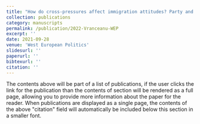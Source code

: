 ```yaml
---
title: "How do cross-pressures affect immigration attitudes? Party and educational influences"
collection: publications
category: manuscripts
permalink: /publication/2022-Vranceanu-WEP
excerpt: ''
date: 2021-09-28
venue: 'West European Politics'
slidesurl: ''
paperurl: ''
bibtexurl: ''
citation: ''
---
```

The contents above will be part of a list of publications, if the user clicks the link for the publication than the contents of section will be rendered as a full page, allowing you to provide more information about the paper for the reader. When publications are displayed as a single page, the contents of the above "citation" field will automatically be included below this section in a smaller font.
